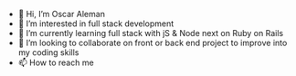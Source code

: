- 👋 Hi, I’m Oscar Aleman 
- 👀 I’m interested in full stack development 
- 🌱 I’m currently learning full stack with jS & Node next on Ruby on Rails
- 💞️ I’m looking to collaborate on front or back end project to improve into my coding skills 
- 📫 How to reach me 

<!---
OscarYAAlemanY/OscarYAAlemanY is a ✨ special ✨ repository because its `README.md` (this file) appears on your GitHub profile.
You can click the Preview link to take a look at your changes.
--->
